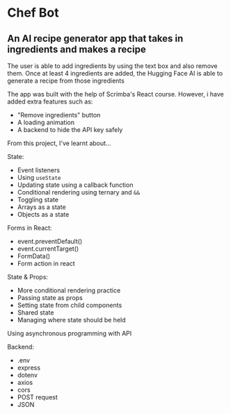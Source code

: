 # Chef Bot

## An AI recipe generator app that takes in ingredients and makes a recipe

The user is able to add ingredients by using the text box and also remove them. Once at least 4 ingredients are added, the Hugging Face AI is able to generate a recipe from those ingredients

The app was built with the help of Scrimba's React course.
However, i have added extra features such as:
- "Remove ingredients" button
- A loading animation
- A backend to hide the API key safely

From this project, I've learnt about...

State:
- Event listeners
- Using `useState`
- Updating state using a callback function
- Conditional rendering using ternary and `&&`
- Toggling state
- Arrays as a state
- Objects as a state

Forms in React:
- event.preventDefault()
- event.currentTarget()
- FormData()
- Form action in react

State & Props:
- More conditional rendering practice
- Passing state as props
- Setting state from child components
- Shared state
- Managing where state should be held

Using asynchronous programming with API

Backend:
- .env
- express
- dotenv
- axios
- cors
- POST request
- JSON

